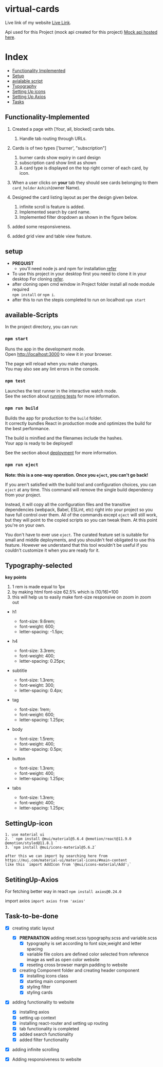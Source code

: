 # virtual-cards

Live link of my website [Live Link](https://virtualcardsproject.netlify.app/).

Api used for this Project (mock api created for this project) [Mock api hosted here](https://raw.githubusercontent.com/Briyani-monster/virtual-card/gh-pages/data.json).

# Index

- [Functionality Implemented](#Functionality-Implemented)
- [Setup](#setup)
- [avialable script](#available-Scripts)
- [Typography](#Typography-selected)
- [Setting Up icons](#SettingUp-icon)
- [Setting Up Axios](#SetitingUp-Axios)
- [Tasks](#Task-to-be-done)

## Functionality-Implemented

1. Created a page with [Your, all, blocked] cards tabs.

   1. Handle tab routing through URLs.

2. Cards is of two types ['burner', "subscription"]

   1. burner cards show expiry in card design
   2. subscription card show limit as shown
   3. A card type is displayed on the top right corner of each card, by icon.

3. When a user clicks on **your** tab they should see cards belonging to them `card_holder` `Ashish`(owner Name).

4. Designed the card listing layout as per the design given below.

   1. infinite scroll is feature is added.
   2. Implemented search by card name.
   3. Implemented filter dropdown as shown in the figure below.

5. added some responsiveness.

6. added grid view and table view feature.

## setup

- **PREQUIST**
  - you'll need node js and npm for installation [refer](https://phoenixnap.com/kb/install-node-js-npm-on-windows)
- To use this project in your desktop first you need to clone it in your desktop For cloning [refer](https://docs.github.com/en/repositories/creating-and-managing-repositories/cloning-a-repository).
- after cloning open cmd window in Project folder install all node module required  
   `npm install` or `npm i`.
- after this to run the stepis completed to run on localhost
  `npm start`

## available-Scripts

In the project directory, you can run:

### `npm start`

Runs the app in the development mode.\
Open [http://localhost:3000](http://localhost:3000) to view it in your browser.

The page will reload when you make changes.\
You may also see any lint errors in the console.

### `npm test`

Launches the test runner in the interactive watch mode.\
See the section about [running tests](https://facebook.github.io/create-react-app/docs/running-tests) for more information.

### `npm run build`

Builds the app for production to the `build` folder.\
It correctly bundles React in production mode and optimizes the build for the best performance.

The build is minified and the filenames include the hashes.\
Your app is ready to be deployed!

See the section about [deployment](https://facebook.github.io/create-react-app/docs/deployment) for more information.

### `npm run eject`

**Note: this is a one-way operation. Once you `eject`, you can't go back!**

If you aren't satisfied with the build tool and configuration choices, you can `eject` at any time. This command will remove the single build dependency from your project.

Instead, it will copy all the configuration files and the transitive dependencies (webpack, Babel, ESLint, etc) right into your project so you have full control over them. All of the commands except `eject` will still work, but they will point to the copied scripts so you can tweak them. At this point you're on your own.

You don't have to ever use `eject`. The curated feature set is suitable for small and middle deployments, and you shouldn't feel obligated to use this feature. However we understand that this tool wouldn't be useful if you couldn't customize it when you are ready for it.

## Typography-selected

**key points**

1. 1 rem is made equal to 1px
2. by making html font-size 62.5% which is (10/16)\*100
3. this will help us to easily make font-size responsive on zoom in zoom out

- h1

  - font-size: 9.6rem;
  - font-weight: 600;
  - letter-spacing: -1.5px;

- h4

  - font-size: 3.3rem;
  - font-weight: 400;
  - letter-spacing: 0.25px;

- subtitle

  - font-size: 1.3rem;
  - font-weight: 300;
  - letter-spacing: 0.4px;

- tag

  - font-size: 1rem;
  - font-weight: 600;
  - letter-spacing: 1.25px;

- body

  - font-size: 1.5rem;
  - font-weight: 400;
  - letter-spacing: 0.5px;

- button

  - font-size: 1.3rem;
  - font-weight: 400;
  - letter-spacing: 1.25px;

- tabs
  - font-size: 1.3rem;
  - font-weight: 400;
  - letter-spacing: 1.25px;

## SettingUp-icon

    1. use material ui
    2. ` npm install @mui/material@5.6.4 @emotion/react@11.9.0 @emotion/styled@11.8.1 `
    3. `npm install @mui/icons-material@5.6.2`

    after this we can import by searching here from https://mui.com/material-ui/material-icons/#main-content
    like this `import AddIcon from '@mui/icons-material/Add';`

## SetitingUp-Axios

For fetching better way in react
`npm install axios@0.24.0`

import axios
`import axios from 'axios'`

## Task-to-be-done

- [x] creating static layout

  - [x] **PREPARATION** adding reset.scss typography.scss and variable.scss
    - [x] typography is set according to font size,weight and letter spacing
    - [x] variable file colors are defined color selected from reference image as well as open color website
    - [x] reseting cross browser margin padding to website
  - [x] creating Component folder and creating header component
    - [x] installing icons class
    - [x] starting main component
    - [x] styling filter
    - [x] styling cards

- [x] adding functionality to website
  - [x] installing axios
  - [x] setting up context
  - [x] installing react-router and setting up routing
  - [x] tab functionality is completed
  - [x] added search functionality
  - [x] added filter functionality
- [x] adding infinite scrolling
- [x] Adding responsiveness to website
